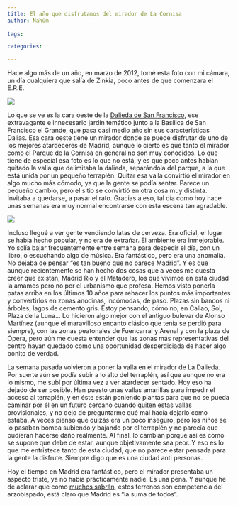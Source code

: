 ```yaml
---
title: El año que disfrutamos del mirador de La Cornisa
author: Nahúm
 
tags:

categories:

---
```


Hace algo más de un año, en marzo de 2012, tomé esta foto con mi cámara, un día cualquiera que salía de Zinkia, poco antes de que comenzara el E.R.E.

![](cornisa.jpg)

Lo que se ve es la cara oeste de la [Dalieda de San Francisco](http://www.minube.com/rincon/dalieda-de-san-francisco-a130577), ese extravagante e innecesario jardín temático junto a la Basílica de San Francisco el Grande, que pasa casi medio año sin sus características Dalias. Esa cara oeste tiene un mirador donde se puede disfrutar de uno de los mejores atardeceres de Madrid, aunque lo cierto es que tanto el mirador como el Parque de la Cornisa en general no son muy conocidos. Lo que tiene de especial esa foto es lo que no está, y es que poco antes habían quitado la valla que delimitaba la dalieda, separándola del parque, a la que está unida por un pequeño terraplén. Quitar esa valla convirtió el mirador en algo mucho más cómodo, ya que la gente se podía sentar. Parece un pequeño cambio, pero el sitio se convirtió en otra cosa muy distinta. Invitaba a quedarse, a pasar el rato. Gracias a eso, tal día como hoy hace unas semanas era muy normal encontrarse con esta escena tan agradable.

![](cornisallena.jpg)

Incluso llegué a ver gente vendiendo latas de cerveza. Era oficial, el lugar se había hecho popular, y no era de extrañar. El ambiente era inmejorable. Yo solía bajar frecuentemente entre semana para despedir el día, con un libro, o escuchando algo de música. Era fantástico, pero era una anomalía. No dejaba de pensar “es tan bueno que no parece Madrid”. Y es que aunque recientemente se han hecho dos cosas que a veces me cuesta creer que existan, Madrid Río y el Matadero, los que vivimos en esta ciudad la amamos pero no por el urbanismo que profesa. Hemos visto ponerla patas arriba en los últimos 10 años para rehacer los puntos más importantes y convertirlos en zonas anodinas, incómodas, de paso. Plazas sin bancos ni árboles, lagos de cemento gris. Estoy pensando, cómo no, en Callao, Sol, Plaza de la Luna… Lo hicieron algo mejor con el antiguo bulevar de Alonso Martínez (aunque el maravilloso encanto clásico que tenía se perdió para siempre), con las zonas peatonales de Fuencarral y Arenal y con la plaza de Ópera, pero aún me cuesta entender que las zonas más representativas del centro hayan quedado como una oportunidad desperdiciada de hacer algo bonito de verdad.

La semana pasada volvieron a poner la valla en el mirador de La Dalieda. Por suerte aún se podía subir a lo alto del terraplén, así que aunque no era lo mismo, me subí por última vez a ver atardecer sentado. Hoy eso ha dejado de ser posible. Han puesto unas vallas amarillas para impedir el acceso al terraplén, y en éste están poniendo plantas para que no se pueda caminar por él en un futuro cercano cuando quiten estas vallas provisionales, y no dejo de preguntarme qué mal hacía dejarlo como estaba. A veces pienso que quizás era un poco inseguro, pero los niños se lo pasaban bomba subiendo y bajando por el terraplén y no parecía que pudieran hacerse daño realmente. Al final, lo cambian porque así es como se supone que debe de estar, aunque objetivamente sea peor. Y eso es lo que me entristece tanto de esta ciudad, que no parece estar pensada para la gente la disfrute. Siempre digo que es una ciudad anti personas.

Hoy el tiempo en Madrid era fantástico, pero el mirador presentaba un aspecto triste, ya no había prácticamente nadie. Es una pena. Y aunque he de aclarar que como [muchos sabrán](http://sociedad.elpais.com/sociedad/2010/06/24/actualidad/1277330408_850215.html), estos terrenos son competencia del arzobispado, está claro que Madrid es “la suma de todos”.


